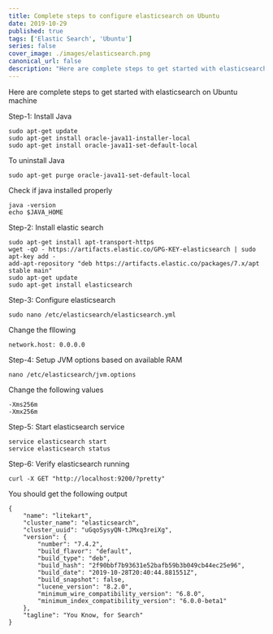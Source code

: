 ```yaml
---
title: Complete steps to configure elasticsearch on Ubuntu
date: 2019-10-29
published: true
tags: ['Elastic Search', 'Ubuntu']
series: false
cover_image: ./images/elasticsearch.png
canonical_url: false
description: "Here are complete steps to get started with elasticsearch on Ubuntu machine"
---
```


Here are complete steps to get started with elasticsearch on Ubuntu machine

Step-1: Install Java
```
sudo apt-get update
sudo apt-get install oracle-java11-installer-local
sudo apt-get install oracle-java11-set-default-local
```

To uninstall Java
```
sudo apt-get purge oracle-java11-set-default-local
```

Check if java installed properly
```
java -version
echo $JAVA_HOME
```
Step-2: Install elastic search
```
sudo apt-get install apt-transport-https
wget -qO - https://artifacts.elastic.co/GPG-KEY-elasticsearch | sudo apt-key add -
add-apt-repository "deb https://artifacts.elastic.co/packages/7.x/apt stable main"
sudo apt-get update
sudo apt-get install elasticsearch
```

Step-3: Configure elasticsearch
```
sudo nano /etc/elasticsearch/elasticsearch.yml
```

Change the fllowing
```
network.host: 0.0.0.0
```

Step-4: Setup JVM options based on available RAM
```
nano /etc/elasticsearch/jvm.options
```
Change the following values
```
-Xms256m
-Xmx256m
```

Step-5: Start elasticsearch service
```
service elasticsearch start
service elasticsearch status
```

Step-6: Verify elasticsearch running

```
curl -X GET "http://localhost:9200/?pretty"
```

You should get the following output
```
{
    "name": "litekart",
    "cluster_name": "elasticsearch",
    "cluster_uuid": "uGqoSysyQN-tJMxq3reiXg",
    "version": {
        "number": "7.4.2",
        "build_flavor": "default",
        "build_type": "deb",
        "build_hash": "2f90bbf7b93631e52bafb59b3b049cb44ec25e96",
        "build_date": "2019-10-28T20:40:44.881551Z",
        "build_snapshot": false,
        "lucene_version": "8.2.0",
        "minimum_wire_compatibility_version": "6.8.0",
        "minimum_index_compatibility_version": "6.0.0-beta1"
    },
    "tagline": "You Know, for Search"
}
```